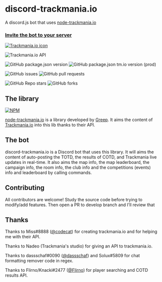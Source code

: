 # discord-trackmania.io
 A discord.js bot that uses [node-trackmania.io](https://github.com/GreepTheSheep/node-trackmania.io)

### [Invite the bot to your server](https://discordapp.com/oauth2/authorize?client_id=810191349214871583&scope=bot&permissions=604367952)

[![Trackmania.io icon](https://trackmania.io/img/square.png)](https://trackmania.io)

![Trackmania.io API](https://img.shields.io/website?down_message=Offline&label=Trackmania.io%20API&up_message=Online&url=https%3A%2F%2Ftrackmania.io)

![GitHub package.json version](https://img.shields.io/github/package-json/v/GreepTheSheep/discord-trackmania.io?logo=npm)
![GitHub package.json tm.io version (prod)](https://img.shields.io/github/package-json/dependency-version/greepthesheep/discord-trackmania.io/trackmania.io?label=node-trackmania.io&logo=npm)

![GitHub issues](https://img.shields.io/github/issues/GreepTheSheep/discord-trackmania.io?logo=github)
![GitHub pull requests](https://img.shields.io/github/issues-pr/GreepTheSheep/discord-trackmania.io?logo=github)

![GitHub Repo stars](https://img.shields.io/github/stars/GreepTheSheep/discord-trackmania.io?logo=github&style=flat-square)
![GitHub forks](https://img.shields.io/github/forks/GreepTheSheep/discord-trackmania.io?style=flat-square)
## The library

[![NPM](https://nodei.co/npm/trackmania.io.png?downloads=true&stars=true)](https://npmjs.org/trackmania.io)

[node-trackmania.io](https://github.com/GreepTheSheep/node-trackmania.io) is a library developed by [Greep](https://github.com/GreepTheSheep).
It aims the content of [Trackmania.io](https://trackmania.io) into this lib thanks to their API.

## The bot
discord-trackmania.io is a Discord bot that uses this library. It will aims the content of auto-posting the TOTD, the results of COTD, and Trackmania live updates in real-time.
It also aims the map info, the map leaderboard, the campaign info, the room info, the club info and the competitions (events) info and leaderboard by calling commands.


## Contributing

All contributors are welcome! Study the source code before trying to modify/add features. Then open a PR to develop branch and I'll review that
## Thanks

Thanks to Miss#8888 ([@codecat](https://github.com/codecat)) for creating trackmania.io and for helping me with their API.

Thanks to Nadeo (Trackmania's studio) for giving an API to trackmania.io.

Thanks to dassschaf#0090 ([@dassschaf](https://github.com/dassschaf)) and Solux#5809 for chat formatting remover code in regex.

Thanks to Flirno/Knacki#2477 ([@Flirno](https://github.com/Flirno)) for player searching and COTD results API.